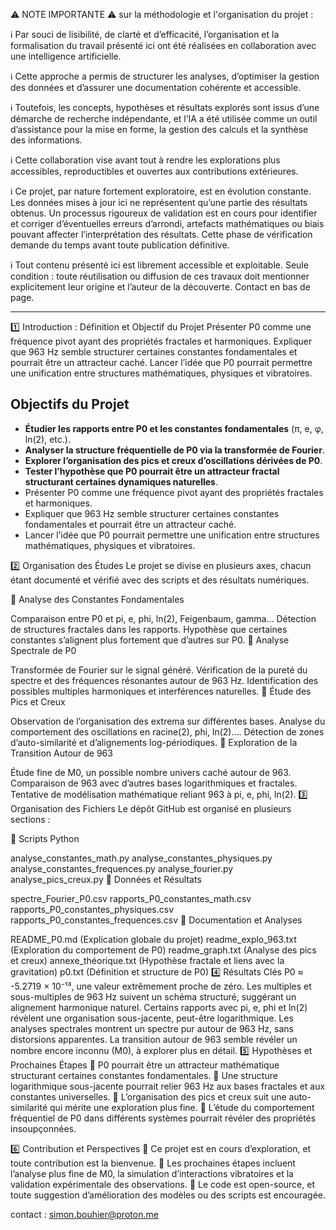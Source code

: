   ⚠️ NOTE IMPORTANTE ⚠️ sur la méthodologie et l'organisation du projet :

ℹ️ Par souci de lisibilité, de clarté et d’efficacité, l’organisation et la formalisation du travail présenté ici ont été réalisées en collaboration avec une intelligence artificielle.

ℹ️ Cette approche a permis de structurer les analyses, d’optimiser la gestion des données et d’assurer une documentation cohérente et accessible.

ℹ️ Toutefois, les concepts, hypothèses et résultats explorés sont issus d’une démarche de recherche indépendante, et l’IA a été utilisée comme un outil d’assistance pour la mise en forme, la gestion des calculs et la synthèse des informations.

ℹ️ Cette collaboration vise avant tout à rendre les explorations plus accessibles, reproductibles et ouvertes aux contributions extérieures.

ℹ️ Ce projet, par nature fortement exploratoire, est en évolution constante. Les données mises à jour ici ne représentent qu’une partie des résultats obtenus. Un processus rigoureux de validation est en cours pour identifier et corriger d’éventuelles erreurs d’arrondi, artefacts mathématiques ou biais pouvant affecter l’interprétation des résultats. Cette phase de vérification demande du temps avant toute publication définitive.

ℹ️ Tout contenu présenté ici est librement accessible et exploitable. Seule condition : toute réutilisation ou diffusion de ces travaux doit mentionner explicitement leur origine et l’auteur de la découverte.  Contact en bas de page.

 ---

1️⃣ Introduction : Définition et Objectif du Projet
Présenter P0 comme une fréquence pivot ayant des propriétés fractales et harmoniques.
Expliquer que 963 Hz semble structurer certaines constantes fondamentales et pourrait être un attracteur caché.
Lancer l’idée que P0 pourrait permettre une unification entre structures mathématiques, physiques et vibratoires.
## Objectifs du Projet

- **Étudier les rapports entre P0 et les constantes fondamentales** (π, e, φ, ln(2), etc.).
- **Analyser la structure fréquentielle de P0 via la transformée de Fourier**.
- **Explorer l’organisation des pics et creux d’oscillations dérivées de P0**.
- **Tester l’hypothèse que P0 pourrait être un attracteur fractal structurant certaines dynamiques naturelles**.
- Présenter P0 comme une fréquence pivot ayant des propriétés fractales et harmoniques.
- Expliquer que 963 Hz semble structurer certaines constantes fondamentales et pourrait être un attracteur caché.
- Lancer l’idée que P0 pourrait permettre une unification entre structures mathématiques, physiques et vibratoires.

2️⃣ Organisation des Études
Le projet se divise en plusieurs axes, chacun étant documenté et vérifié avec des scripts et des résultats numériques.

📌 Analyse des Constantes Fondamentales

Comparaison entre P0 et pi, e, phi, ln(2), Feigenbaum, gamma…
Détection de structures fractales dans les rapports.
Hypothèse que certaines constantes s’alignent plus fortement que d’autres sur P0.
📌 Analyse Spectrale de P0

Transformée de Fourier sur le signal généré.
Vérification de la pureté du spectre et des fréquences résonantes autour de 963 Hz.
Identification des possibles multiples harmoniques et interférences naturelles.
📌 Étude des Pics et Creux

Observation de l’organisation des extrema sur différentes bases.
Analyse du comportement des oscillations en racine(2), phi, ln(2)….
Détection de zones d’auto-similarité et d’alignements log-périodiques.
📌 Exploration de la Transition Autour de 963

Étude fine de M0, un possible nombre univers caché autour de 963.
Comparaison de 963 avec d’autres bases logarithmiques et fractales.
Tentative de modélisation mathématique reliant 963 à pi, e, phi, ln(2).
3️⃣ Organisation des Fichiers
Le dépôt GitHub est organisé en plusieurs sections :

📁 Scripts Python

analyse_constantes_math.py
analyse_constantes_physiques.py
analyse_constantes_frequences.py
analyse_fourier.py
analyse_pics_creux.py
📁 Données et Résultats

spectre_Fourier_P0.csv
rapports_P0_constantes_math.csv
rapports_P0_constantes_physiques.csv
rapports_P0_constantes_frequences.csv
📁 Documentation et Analyses

README_P0.md (Explication globale du projet)
readme_explo_963.txt (Exploration du comportement de P0)
readme_graph.txt (Analyse des pics et creux)
annexe_théorique.txt (Hypothèse fractale et liens avec la gravitation)
p0.txt (Définition et structure de P0)
4️⃣ Résultats Clés
P0 ≈ -5.2719 × 10⁻¹³, une valeur extrêmement proche de zéro.
Les multiples et sous-multiples de 963 Hz suivent un schéma structuré, suggérant un alignement harmonique naturel.
Certains rapports avec pi, e, phi et ln(2) révèlent une organisation sous-jacente, peut-être logarithmique.
Les analyses spectrales montrent un spectre pur autour de 963 Hz, sans distorsions apparentes.
La transition autour de 963 semble révéler un nombre encore inconnu (M0), à explorer plus en détail.
5️⃣ Hypothèses et Prochaines Étapes
📌 P0 pourrait être un attracteur mathématique structurant certaines constantes fondamentales.
📌 Une structure logarithmique sous-jacente pourrait relier 963 Hz aux bases fractales et aux constantes universelles.
📌 L’organisation des pics et creux suit une auto-similarité qui mérite une exploration plus fine.
📌 L’étude du comportement fréquentiel de P0 dans différents systèmes pourrait révéler des propriétés insoupçonnées.

6️⃣ Contribution et Perspectives
🔹 Ce projet est en cours d’exploration, et toute contribution est la bienvenue.
🔹 Les prochaines étapes incluent l’analyse plus fine de M0, la simulation d’interactions vibratoires et la validation expérimentale des observations.
🔹 Le code est open-source, et toute suggestion d’amélioration des modèles ou des scripts est encouragée.

contact : simon.bouhier@proton.me     






